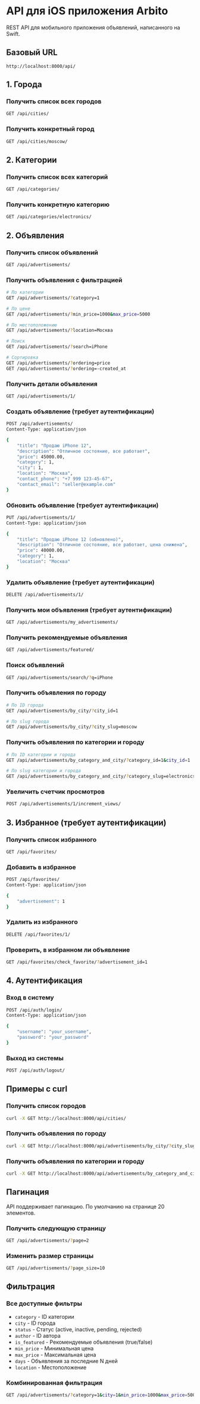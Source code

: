 # API для iOS приложения Arbito

REST API для мобильного приложения объявлений, написанного на Swift.

## Базовый URL
```
http://localhost:8000/api/
```

## 1. Города

### Получить список всех городов
```bash
GET /api/cities/
```

### Получить конкретный город
```bash
GET /api/cities/moscow/
```

## 2. Категории

### Получить список всех категорий
```bash
GET /api/categories/
```

### Получить конкретную категорию
```bash
GET /api/categories/electronics/
```

## 2. Объявления

### Получить список объявлений
```bash
GET /api/advertisements/
```

### Получить объявления с фильтрацией
```bash
# По категории
GET /api/advertisements/?category=1

# По цене
GET /api/advertisements/?min_price=1000&max_price=5000

# По местоположению
GET /api/advertisements/?location=Москва

# Поиск
GET /api/advertisements/?search=iPhone

# Сортировка
GET /api/advertisements/?ordering=price
GET /api/advertisements/?ordering=-created_at
```

### Получить детали объявления
```bash
GET /api/advertisements/1/
```

### Создать объявление (требует аутентификации)
```bash
POST /api/advertisements/
Content-Type: application/json

{
    "title": "Продаю iPhone 12",
    "description": "Отличное состояние, все работает",
    "price": 45000.00,
    "category": 1,
    "city": 1,
    "location": "Москва",
    "contact_phone": "+7 999 123-45-67",
    "contact_email": "seller@example.com"
}
```

### Обновить объявление (требует аутентификации)
```bash
PUT /api/advertisements/1/
Content-Type: application/json

{
    "title": "Продаю iPhone 12 (обновлено)",
    "description": "Отличное состояние, все работает, цена снижена",
    "price": 40000.00,
    "category": 1,
    "location": "Москва"
}
```

### Удалить объявление (требует аутентификации)
```bash
DELETE /api/advertisements/1/
```

### Получить мои объявления (требует аутентификации)
```bash
GET /api/advertisements/my_advertisements/
```

### Получить рекомендуемые объявления
```bash
GET /api/advertisements/featured/
```

### Поиск объявлений
```bash
GET /api/advertisements/search/?q=iPhone
```

### Получить объявления по городу
```bash
# По ID города
GET /api/advertisements/by_city/?city_id=1

# По slug города
GET /api/advertisements/by_city/?city_slug=moscow
```

### Получить объявления по категории и городу
```bash
# По ID категории и города
GET /api/advertisements/by_category_and_city/?category_id=1&city_id=1

# По slug категории и города
GET /api/advertisements/by_category_and_city/?category_slug=electronics&city_slug=moscow
```

### Увеличить счетчик просмотров
```bash
POST /api/advertisements/1/increment_views/
```

## 3. Избранное (требует аутентификации)

### Получить список избранного
```bash
GET /api/favorites/
```

### Добавить в избранное
```bash
POST /api/favorites/
Content-Type: application/json

{
    "advertisement": 1
}
```

### Удалить из избранного
```bash
DELETE /api/favorites/1/
```

### Проверить, в избранном ли объявление
```bash
GET /api/favorites/check_favorite/?advertisement_id=1
```

## 4. Аутентификация

### Вход в систему
```bash
POST /api/auth/login/
Content-Type: application/json

{
    "username": "your_username",
    "password": "your_password"
}
```

### Выход из системы
```bash
POST /api/auth/logout/
```

## Примеры с curl

### Получить список городов
```bash
curl -X GET http://localhost:8000/api/cities/
```

### Получить объявления по городу
```bash
curl -X GET http://localhost:8000/api/advertisements/by_city/?city_slug=moscow
```

### Получить объявления по категории и городу
```bash
curl -X GET http://localhost:8000/api/advertisements/by_category_and_city/?category_slug=electronics&city_slug=moscow
```



## Пагинация

API поддерживает пагинацию. По умолчанию на странице 20 элементов.

### Получить следующую страницу
```bash
GET /api/advertisements/?page=2
```

### Изменить размер страницы
```bash
GET /api/advertisements/?page_size=10
```

## Фильтрация

### Все доступные фильтры
- `category` - ID категории
- `city` - ID города
- `status` - Статус (active, inactive, pending, rejected)
- `author` - ID автора
- `is_featured` - Рекомендуемые объявления (true/false)
- `min_price` - Минимальная цена
- `max_price` - Максимальная цена
- `days` - Объявления за последние N дней
- `location` - Местоположение

### Комбинированная фильтрация
```bash
GET /api/advertisements/?category=1&city=1&min_price=1000&max_price=50000&location=Москва&ordering=-created_at
```

